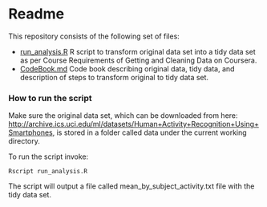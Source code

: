 # Readme

This repository consists of the following set of files: 
  * [run_analysis.R](run_analysis.R) R script to transform original data set into a tidy data set as per Course Requirements of Getting and Cleaning Data on Coursera. 
  * [CodeBook.md](CodeBook.md) Code book describing original data, tidy data, and description of steps to transform original to tidy data set.

### How to run the script

Make sure the original data set, which can be downloaded from here: http://archive.ics.uci.edu/ml/datasets/Human+Activity+Recognition+Using+Smartphones, is stored in a folder called data under the current working directory.

To run the script invoke:

```
Rscript run_analysis.R

```

The script will output a file called mean_by_subject_activity.txt file with the tidy data set.
